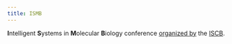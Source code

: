 ```yaml
---
title: ISMB
---
```


**I**ntelligent **S**ystems in **M**olecular **B**iology conference
[organized by](http://www.iscb.org/events/event_board.php) the
[ISCB](ISCB "wikilink").
